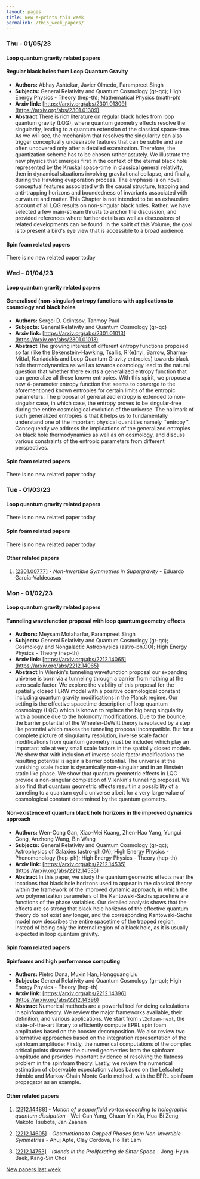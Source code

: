 ```yaml
---
layout: pages
title: New e-prints this week
permalink: /this_week_papers/
---
```




### Thu - 01/05/23

#### Loop quantum gravity related papers

#### **Regular black holes from Loop Quantum Gravity**
 - **Authors:** Abhay Ashtekar, Javier Olmedo, Parampreet Singh
 - **Subjects:** General Relativity and Quantum Cosmology (gr-qc); High Energy Physics - Theory (hep-th); Mathematical Physics (math-ph)
 - **Arxiv link:** [https://arxiv.org/abs/2301.01309](https://arxiv.org/abs/2301.01309)
 - **Abstract**
 There is rich literature on regular black holes from loop quantum gravity (LQG), where quantum geometry effects resolve the singularity, leading to a quantum extension of the classical space-time. As we will see, the mechanism that resolves the singularity can also trigger conceptually undesirable features that can be subtle and are often uncovered only after a detailed examination. Therefore, the quantization scheme has to be chosen rather astutely. We illustrate the new physics that emerges first in the context of the eternal black hole represented by the Kruskal space-time in classical general relativity, then in dynamical situations involving gravitational collapse, and finally, during the Hawking evaporation process. The emphasis is on novel conceptual features associated with the causal structure, trapping and anti-trapping horizons and boundedness of invariants associated with curvature and matter. This Chapter is not intended to be an exhaustive account of all LQG results on non-singular black holes. Rather, we have selected a few main-stream thrusts to anchor the discussion, and provided references where further details as well as discussions of related developments can be found. In the spirit of this Volume, the goal is to present a bird's eye view that is accessible to a broad audience. 

#### Spin foam related papers

There is no new related paper today 

### Wed - 01/04/23

#### Loop quantum gravity related papers

#### **Generalised (non-singular) entropy functions with applications to  cosmology and black holes**
 - **Authors:** Sergei D. Odintsov, Tanmoy Paul
 - **Subjects:** General Relativity and Quantum Cosmology (gr-qc)
 - **Arxiv link:** [https://arxiv.org/abs/2301.01013](https://arxiv.org/abs/2301.01013)
 - **Abstract**
 The growing interest of different entropy functions proposed so far (like the Bekenstein-Hawking, Tsallis, R\'{e}nyi, Barrow, Sharma-Mittal, Kaniadakis and Loop Quantum Gravity entropies) towards black hole thermodynamics as well as towards cosmology lead to the natural question that whether there exists a generalized entropy function that can generalize all these known entropies. With this spirit, we propose a new 4-parameter entropy function that seems to converge to the aforementioned known entropies for certain limits of the entropic parameters. The proposal of generalized entropy is extended to non-singular case, in which case, the entropy proves to be singular-free during the entire cosmological evolution of the universe. The hallmark of such generalized entropies is that it helps us to fundamentally understand one of the important physical quantities namely ``entropy''. Consequently we address the implications of the generalized entropies on black hole thermodynamics as well as on cosmology, and discuss various constraints of the entropic parameters from different perspectives. 

#### Spin foam related papers

There is no new related paper today 

### Tue - 01/03/23

#### Loop quantum gravity related papers

There is no new related paper today 

#### Spin foam related papers

There is no new related paper today 



#### Other related papers

1. [[2301.00777]](https://arxiv.org/abs/2301.00777) - *Non-Invertible Symmetries in Supergravity* - Eduardo García-Valdecasas



### Mon - 01/02/23

#### Loop quantum gravity related papers

#### **Tunneling wavefunction proposal with loop quantum geometry effects**
 - **Authors:** Meysam Motaharfar, Parampreet Singh
 - **Subjects:** General Relativity and Quantum Cosmology (gr-qc); Cosmology and Nongalactic Astrophysics (astro-ph.CO); High Energy Physics - Theory (hep-th)
 - **Arxiv link:** [https://arxiv.org/abs/2212.14065](https://arxiv.org/abs/2212.14065)
 - **Abstract**
 In Vilenkin's tunneling wavefunction proposal our expanding universe is born via a tunneling through a barrier from nothing at the zero scale factor. We explore the viability of this proposal for the spatially closed FLRW model with a positive cosmological constant including quantum gravity modifications in the Planck regime. Our setting is the effective spacetime description of loop quantum cosmology (LQC) which is known to replace the big bang singularity with a bounce due to the holonomy modifications. Due to the bounce, the barrier potential of the Wheeler-DeWitt theory is replaced by a step like potential which makes the tunneling proposal incompatible. But for a complete picture of singularity resolution, inverse scale factor modifications from quantum geometry must be included which play an important role at very small scale factors in the spatially closed models. We show that with inclusion of inverse scale factor modifications the resulting potential is again a barrier potential. The universe at the vanishing scale factor is dynamically non-singular and in an Einstein static like phase. We show that quantum geometric effects in LQC provide a non-singular completion of Vilenkin's tunneling proposal. We also find that quantum geometric effects result in a possibility of a tunneling to a quantum cyclic universe albeit for a very large value of cosmological constant determined by the quantum geometry. 

#### **Non-existence of quantum black hole horizons in the improved dynamics  approach**
 - **Authors:** Wen-Cong Gan, Xiao-Mei Kuang, Zhen-Hao Yang, Yungui Gong, Anzhong Wang, Bin Wang
 - **Subjects:** General Relativity and Quantum Cosmology (gr-qc); Astrophysics of Galaxies (astro-ph.GA); High Energy Physics - Phenomenology (hep-ph); High Energy Physics - Theory (hep-th)
 - **Arxiv link:** [https://arxiv.org/abs/2212.14535](https://arxiv.org/abs/2212.14535)
 - **Abstract**
 In this paper, we study the quantum geometric effects near the locations that black hole horizons used to appear in the classical theory within the framework of the improved dynamic approach, in which the two polymerization parameters of the Kantowski-Sachs spacetime are functions of the phase variables. Our detailed analysis shows that the effects are so strong that black hole horizons of the effective quantum theory do not exist any longer, and the corresponding Kantowski-Sachs model now describes the entire spacetime of the trapped region, instead of being only the internal region of a black hole, as it is usually expected in loop quantum gravity. 

#### Spin foam related papers

#### **Spinfoams and high performance computing**
 - **Authors:** Pietro Dona, Muxin Han, Hongguang Liu
 - **Subjects:** General Relativity and Quantum Cosmology (gr-qc); High Energy Physics - Theory (hep-th)
 - **Arxiv link:** [https://arxiv.org/abs/2212.14396](https://arxiv.org/abs/2212.14396)
 - **Abstract**
 Numerical methods are a powerful tool for doing calculations in spinfoam theory. We review the major frameworks available, their definition, and various applications. We start from $\texttt{sl2cfoam-next}$, the state-of-the-art library to efficiently compute EPRL spin foam amplitudes based on the booster decomposition. We also review two alternative approaches based on the integration representation of the spinfoam amplitude: Firstly, the numerical computations of the complex critical points discover the curved geometries from the spinfoam amplitude and provides important evidence of resolving the flatness problem in the spinfoam theory. Lastly, we review the numerical estimation of observable expectation values based on the Lefschetz thimble and Markov-Chain Monte Carlo method, with the EPRL spinfoam propagator as an example. 



#### Other related papers

1. [[2212.14488]](https://arxiv.org/abs/2212.14488) - *Motion of a superfluid vortex according to holographic quantum  dissipation* - Wei-Can Yang, Chuan-Yin Xia, Hua-Bi Zeng, Makoto Tsubota, Jan Zaanen

1. [[2212.14605]](https://arxiv.org/abs/2212.14605) - *Obstructions to Gapped Phases from Non-Invertible Symmetries* - Anuj Apte, Clay Cordova, Ho Tat Lam

1. [[2212.14753]](https://arxiv.org/abs/2212.14753) - *Islands in the Proliferating de Sitter Space* - Jong-Hyun Baek, Kang-Sin Choi






[New papers last week]({{site.url}}/archived/weekly/pre-prints/2023/01/02/archived_weekly_papers.html)
